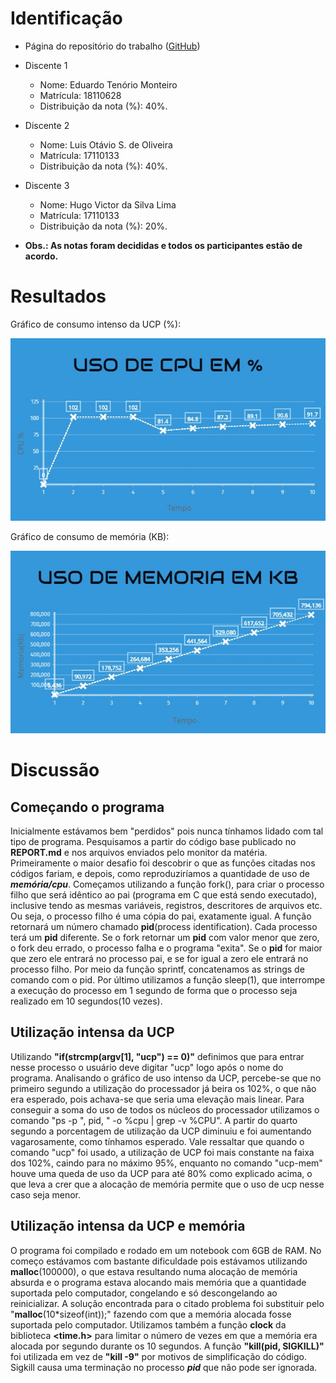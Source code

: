 # Identificação

* Página do repositório do trabalho (<a href="https://github.com/etm1996/teaching/tree/master/2018.1-IAC/AB2.1-TP">GitHub</a>)

* Discente 1
	* Nome: Eduardo Tenório Monteiro
	* Matrícula: 18110628
	* Distribuição da nota (%): 40%.
* Discente 2
	* Nome: Luis Otávio S. de Oliveira
	* Matrícula: 17110133
	* Distribuição da nota (%): 40%.
* Discente 3
	* Nome: Hugo Victor da Silva Lima
	* Matrícula: 17110133
	* Distribuição da nota (%): 20%.
* **Obs.: As notas foram decididas e todos os participantes estão de acordo.**

# Resultados

Gráfico de consumo intenso da UCP (%):

![texto](https://github.com/etm1996/teaching/blob/master/2018.1-IAC/AB2.1-TP/src/cpu.jpg "Gráfico de consumo da UCP")


Gráfico de consumo de memória (KB):

  <img src="src/memoria.jpg">


# Discussão

## Começando o programa

Inicialmente estávamos bem "perdidos" pois nunca tínhamos lidado com tal tipo de programa. Pesquisamos a partir do código base publicado no **REPORT.md** e nos arquivos enviados pelo monitor da matéria. Primeiramente o maior desafio foi descobrir o que as funções citadas nos códigos fariam, e depois, como reproduziríamos a quantidade de uso de ***memória/cpu***.
Começamos utilizando a função fork(), para criar o processo filho que será idêntico ao pai (programa em C que está sendo executado), inclusive tendo as mesmas variáveis, registros, descritores de arquivos etc.
Ou seja, o processo filho é uma cópia do pai, exatamente igual. A função retornará um número chamado **pid**(process identification). Cada processo terá um **pid** diferente. Se o fork retornar um **pid** com valor menor que zero, o fork deu errado, o processo falha e o programa "exita". Se o **pid** for maior que zero ele entrará no processo pai, e se for igual a zero ele entrará no processo filho. Por meio da função sprintf, concatenamos as strings de comando com o pid. Por último utilizamos a função sleep(1), que interrompe a execução do processo em 1 segundo de forma que o processo seja realizado em 10 segundos(10 vezes).

## Utilização intensa da UCP

Utilizando **"if(strcmp(argv[1], "ucp") == 0)"** definimos que para entrar nesse processo o usuário deve digitar "ucp" logo após o nome do programa. Analisando o gráfico de uso intenso da UCP, percebe-se que no primeiro segundo a utilização do processador já beira os 102%, o que não era esperado, pois achava-se que seria uma elevação mais linear. Para conseguir a soma do uso de todos os núcleos do processador utilizamos o comando "ps -p ", pid, " -o %cpu | grep -v %CPU". A partir do quarto segundo a porcentagem de utilização da UCP diminuiu e foi aumentando vagarosamente, como tínhamos esperado. Vale ressaltar que quando o comando "ucp" foi usado, a utilização de UCP foi mais constante na faixa dos 102%, caindo para no máximo 95%, enquanto no comando "ucp-mem" houve uma queda de uso da UCP para até 80% como explicado acima, o que leva a crer que a alocação de memória permite que o uso de ucp nesse caso seja menor.

## Utilização intensa da UCP e memória

O programa foi compilado e rodado em um notebook com 6GB de RAM. No começo estávamos com bastante dificuldade pois estávamos utilizando **malloc**(100000), o que estava resultando numa alocação de memória absurda e o programa estava alocando mais memória que a quantidade suportada pelo computador, congelando e só descongelando ao reinicializar.
A solução encontrada para o citado problema foi substituir pelo "**malloc**(10*sizeof(int));" fazendo com que a memória alocada fosse suportada pelo computador. Utilizamos também a função **clock** da biblioteca **<time.h>** para limitar o número de vezes em que a memória era alocada por segundo durante os 10 segundos. A função **"kill(pid, SIGKILL)"** foi utilizada em vez de **"kill -9"** por motivos de simplificação do código. Sigkill causa uma terminação no processo ***pid*** que não pode ser ignorada.
